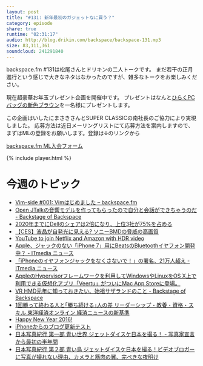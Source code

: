 ```yaml
---
layout: post
title: "#131: 新年最初のガジェットなに買う？"
category: episode
share: true
runtime: "02:31:17"
audio: http://blog.drikin.com/backspace/backspace-131.mp3
size: 83,111,361
soundcloud: 241291840
---
```

backspace.fm #131は松尾さんとドリキンの二人トークです。
まだ若干の正月進行という感じで大きなネタはなかったのですが、雑多なトークをお楽しみください。

現在超豪華お年玉プレゼント企画を開催中です。
プレゼントはなんと[ひらくPCバッグの新色ブラウン](http://superclassic.jp/?pid=41001)を一名様にプレゼントします。

この企画はいしたにまさきさんとSUPER CLASSICの南社長のご協力により実現しました。
応募方法は近日メーリングリストにて応募方法を案内しますので、まずはMLの登録をお願いします。登録は↓のリンクから

[backspace.fm ML入会フォーム](http://backspace.us11.list-manage.com/subscribe?u=09c933bd3997c1d16dbed156a&id=84b6529b91)

{% include player.html %}

# 今週のトピック

- [Vim-side #001: Vimはじめました – backspace.fm](  http://b.hatena.ne.jp/entry/backspace.fm/episode/v001/#tw?u=upamune)
- [Open JTalkの音響モデルを作ってもらったので自分と会話ができちゃうのだ - Backstage of Backspace](https://medium.com/backstage-of-backspace/open-jtalkの音響モデルを作ってもらったので自分と会話ができちゃうのだ-2960e4708b2c#.w22017ybb)
- [2020年までにDellのシェアは2倍になり、上位3社が75%を占める](  http://pc.watch.impress.co.jp/docs/news/event/20160108_738194.html)
- [【CES】液晶が自発光に見える? ソニーBMDの脅威の高画質](  http://m.av.watch.impress.co.jp/docs/series/dg/20160108_738075.html)
- [YouTube to join Netflix and Amazon with HDR video](  http://www.engadget.com/2016/01/08/youtube-hdr-video-support/)
- [Apple、ジャックのない「iPhone 7」用にBeatsのBluetoothイヤフォン開発中？ - ITmedia ニュース](http://www.itmedia.co.jp/news/articles/1601/09/news018.html)
- [「iPhoneのイヤフォンジャックをなくさないで！」の署名、21万人超え - ITmedia ニュース](http://www.itmedia.co.jp/news/articles/1601/09/news022.html)
- [AppleのHypervisorフレームワークを利用してWindowsやLinuxをOS X上で利用できる仮想化アプリ「Veertu」がついにMac App Storeに登場。](http://applech2.com/archives/47447129.html)
- [VR HMD元年に知っておきたい、始祖サザランドのこと - Backstage of Backspace](https://medium.com/backstage-of-backspace/vr-hmd元年に知っておきたい-始祖サザランドのこと-c0b2ae45d555#.nimoutl14)
- [1回勝って終わる人と｢勝ち続ける｣人の差  リーダーシップ・教養・資格・スキル  東洋経済オンライン  経済ニュースの新基準](http://toyokeizai.net/articles/-/98392)
- [Happy New Year 2016!](http://blog.drikin.com/2016/01/08/happy-new-year.html)
- [iPhoneからのブログ更新テスト](http://blog.drikin.com/2016/01/09/test1.html)
- [日本写真紀行 第一部 青い世界 ジェットダイスケ日本を撮る！ - 写真家宣言から最初の半年間](  https://www.youtube.com/watch?v=dEoOeB0hpys&feature=youtu.be&a)
- [日本写真紀行 第２部 青い鳥 ジェットダイスケ日本を撮る！ビデオブロガーに写真が撮れない理由、カメラと筋肉の翼、完ぺきな夜明け](  https://www.youtube.com/watch?v=hNj6MZi5Z18&feature=youtu.be&a)

